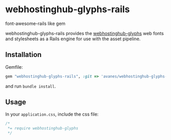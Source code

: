# webhostinghub-glyphs-rails

font-awesome-rails like gem

webhostinghub-glyphs-rails provides the [webhostinghub-glyphs](http://www.webhostinghub.com/glyphs/) web fonts and stylesheets as a Rails engine for use with the asset pipeline.

## Installation

Gemfile:

```ruby
gem "webhostinghub-glyphs-rails", :git => 'avanes/webhostinghub-glyphs-rails'
```

and run `bundle install`.

## Usage

In your `application.css`, include the css file:

```css
/*
 *= require webhostinghub-glyphs
 */
```

